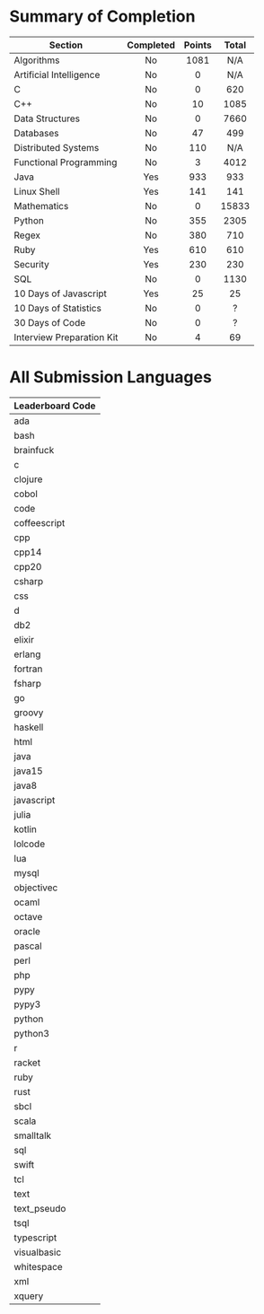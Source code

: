 # Summary of Completion

| Section                   | Completed | Points | Total |
|---------------------------|:---------:|:------:|:-----:|
| Algorithms                | No        | 1081   | N/A
| Artificial Intelligence   | No        | 0      | N/A
| C                         | No        | 0      | 620
| C++                       | No        | 10     | 1085
| Data Structures           | No        | 0      | 7660
| Databases                 | No        | 47     | 499
| Distributed Systems       | No        | 110    | N/A
| Functional Programming    | No        | 3      | 4012
| Java                      | Yes       | 933    | 933
| Linux Shell               | Yes       | 141    | 141
| Mathematics               | No        | 0      | 15833
| Python                    | No        | 355    | 2305
| Regex                     | No        | 380    | 710
| Ruby                      | Yes       | 610    | 610
| Security                  | Yes       | 230    | 230
| SQL                       | No        | 0      | 1130
| 10 Days of Javascript     | Yes       | 25     | 25
| 10 Days of Statistics     | No        | 0      | ?
| 30 Days of Code           | No        | 0      | ?
| Interview Preparation Kit | No        | 4      | 69

# All Submission Languages

|Leaderboard Code|
|---|
|ada|
|bash|
|brainfuck|
|c|
|clojure|
|cobol|
|code|
|coffeescript|
|cpp|
|cpp14|
|cpp20|
|csharp|
|css|
|d|
|db2|
|elixir|
|erlang|
|fortran|
|fsharp|
|go|
|groovy|
|haskell|
|html|
|java|
|java15|
|java8|
|javascript|
|julia|
|kotlin|
|lolcode|
|lua|
|mysql|
|objectivec|
|ocaml|
|octave|
|oracle|
|pascal|
|perl|
|php|
|pypy|
|pypy3|
|python|
|python3|
|r|
|racket|
|ruby|
|rust|
|sbcl|
|scala|
|smalltalk|
|sql|
|swift|
|tcl|
|text|
|text_pseudo|
|tsql|
|typescript|
|visualbasic|
|whitespace|
|xml|
|xquery|